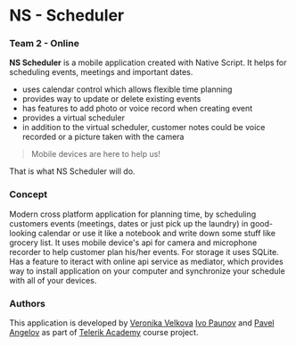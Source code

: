 # NS - Scheduler
### Team 2 - Online

__NS Scheduler__ is a mobile application created with Native Script. It helps for scheduling events, meetings and important dates.
- uses calendar control which allows flexible time planning
- provides way to update or delete existing events
- has features to add photo or voice record when creating event
- provides a virtual scheduler
- in addition to the virtual scheduler, customer notes could be voice recorded or a picture taken with the camera



> Mobile devices are here to help us!

That is what NS Scheduler will do.

### Concept
Modern cross platform application for planning time, by scheduling customers events (meetings, dates or just pick up the laundry) in good-looking calendar or use it like a notebook and write down some stuff like grocery list. It uses mobile device's api for camera and microphone recorder to help customer plan his/her events. For storage it uses SQLite. Has a feature to iteract with online api service as mediator, which provides way to install application on your computer and synchronize your schedule with all of your devices.

### Authors
This application is developed by [Veronika Velkova](https://github.com/V3ronique "Veronika Velkova github profile") [Ivo Paunov](https://github.com/IvoPaunov "Ivo Paunov github profile")
 and [Pavel Angelov](https://github.com/pawelangelow "Pawel Angelow github profile") as part of [Telerik Academy](http://telerikacademy.com "Telerik Software Academy") course project.

